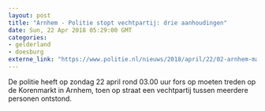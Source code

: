 ```yaml
---
layout: post
title: "Arnhem - Politie stopt vechtpartij: drie aanhoudingen"
date: Sun, 22 Apr 2018 05:29:00 GMT
categories: 
- gelderland 
- doesburg 
externe_link: "https://www.politie.nl/nieuws/2018/april/22/02-arnhem-massale-vechtpartij.html"
---
```


De politie heeft op zondag 22 april rond 03.00 uur fors op moeten treden op de Korenmarkt in Arnhem, toen op straat een vechtpartij tussen meerdere personen ontstond.
